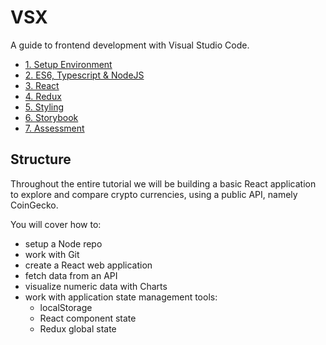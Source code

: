 # VSX

A guide to frontend development with Visual Studio Code.

- [1. Setup Environment](./src/chapters/1-SetupEnvironment.md)
- [2. ES6, Typescript & NodeJS](./src/chapters/2-Javascript.md)
- [3. React](./src/chapters/3-React.md)
- [4. Redux](./src/chapters/4-Redux.md)
- [5. Styling](./src/chapters/5-Styling.md)
- [6. Storybook](./src/chapters/6-Storybook.md)
- [7. Assessment](./src/chparts/assessments/CryptoCharts.md)

## Structure

Throughout the entire tutorial we will be building a basic React application to explore and compare crypto currencies, using a public API, namely CoinGecko.

You will cover how to:

- setup a Node repo
- work with Git
- create a React web application
- fetch data from an API
- visualize numeric data with Charts
- work with application state management tools:
  - localStorage
  - React component state
  - Redux global state
